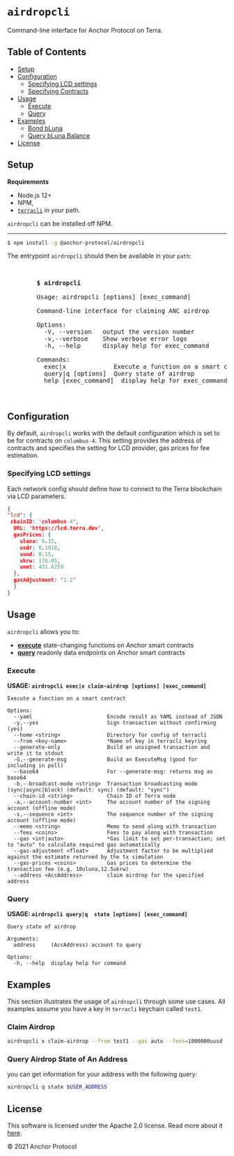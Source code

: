 # `airdropcli` <!-- omit in toc -->

Command-line interface for Anchor Protocol on Terra.

## Table of Contents <!-- omit in toc -->
- [Setup](#setup)
- [Configuration](#configuration)
  - [Specifying LCD settings](#specifying-lcd-settings)
  - [Specifying Contracts](#specifying-contracts)
- [Usage](#usage)
  - [Execute](#execute)
  - [Query](#query)
- [Examples](#examples)
  - [Bond bLuna](#bond-bluna)
  - [Query bLuna Balance](#query-bluna-balance)
- [License](#license)
## Setup

**Requirements**

- Node.js 12+
- NPM,
- [`terracli`](https://github.com/terra-project/core) in your path.

`airdropcli` can be installed off NPM.
****
```bash
$ npm install -g @anchor-protocol/airdropcli
```
The entrypoint `airdropcli` should then be available in your `path`:

<pre>
         <div align="left">
        <strong>$ airdropcli</strong>
        
        Usage: airdropcli [options] [exec_command]

        Command-line interface for claiming ANC airdrop

        Options:
          -V, --version   output the version number
          -v,--verbose    Show verbose error logs
          -h, --help      display help for exec_command

        Commands:
          exec|x             Execute a function on a smart contract
          query|q [options]  Query state of airdrop
          help [exec_command]  display help for exec_command
        </div>
</pre>

## Configuration
By default, `airdropcli` works with the default configuration which is set to be for contracts on `columbus-4`. 
This setting provides the address of contracts and specifies the setting for LCD provider, gas prices for fee estimation.

### Specifying LCD settings
Each network config should define how to connect to the Terra blockchain via LCD parameters.
```json
{
"lcd": {
 chainID: 'columbus-4',
  URL: 'https://lcd.terra.dev',
  gasPrices: {
    uluna: 0.15,
    usdr: 0.1018,
    uusd: 0.15,
    ukrw: 178.05,
    umnt: 431.6259
  },
  gasAdjustment: '1.2'
  }
}
```

## Usage

`airdropcli` allows you to:

- [**execute**](#execute) state-changing functions on Anchor smart contracts
- [**query**](#query) readonly data endpoints on Anchor smart contracts

### Execute

**USAGE: `airdropcli exec|x claim-airdrop [options] [exec_command]`**

```
Execute a function on a smart contract

Options:
  --yaml                        Encode result as YAML instead of JSON
  -y,--yes                      Sign transaction without confirming (yes)
  --home <string>               Directory for config of terracli
  --from <key-name>             *Name of key in terracli keyring
  --generate-only               Build an unsigned transaction and write it to stdout
  -G,--generate-msg             Build an ExecuteMsg (good for including in poll)
  --base64                      For --generate-msg: returns msg as base64
  -b,--broadcast-mode <string>  Transaction broadcasting mode (sync|async|block) (default: sync) (default: "sync")
  --chain-id <string>           Chain ID of Terra node
  -a,--account-number <int>     The account number of the signing account (offline mode)
  -s,--sequence <int>           The sequence number of the signing account (offline mode)
  --memo <string>               Memo to send along with transaction
  --fees <coins>                Fees to pay along with transaction
  --gas <int|auto>              *Gas limit to set per-transaction; set to "auto" to calculate required gas automatically
  --gas-adjustment <float>      Adjustment factor to be multiplied against the estimate returned by the tx simulation
  --gas-prices <coins>          Gas prices to determine the transaction fee (e.g. 10uluna,12.5ukrw)
  --address <AccAddress>        claim airdrop for the specified address

```

### Query

**USAGE: `airdropcli query|q  state [options] [exec_command]`**

```
Query state of airdrop

Arguments:
  address     (AccAddress) account to query

Options:
  -h, --help  display help for command

```
## Examples
This section illustrates the usage of `airdropcli` through some use cases. 
All examples assume you have a key in `terracli` keychain called `test1`.

### Claim Airdrop
```bash
airdropcli x claim-airdrop --from test1 --gas auto --fees=1000000uusd 
```
### Query Airdrop State of An Address
you can get information for your address with the following query: 
```bash
airdropcli q state $USER_ADDRESS
```
## License

This software is licensed under the Apache 2.0 license. Read more about it [here](./LICENSE).

© 2021 Anchor Protocol